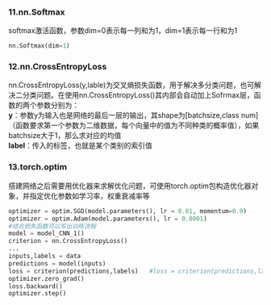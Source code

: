 ### 11.nn.Softmax
softmax激活函数，参数dim=0表示每一列和为1，dim=1表示每一行和为1
```Python
nn.Softmax(dim=1)
```
### 12.nn.CrossEntropyLoss
nn.CrossEntropyLoss(y,lable)为交叉熵损失函数，用于解决多分类问题，也可解决二分类问题。在使用nn.CrossEntropyLoss()其内部会自动加上Sofrmax层，函数的两个参数分别为：  
__y__：参数y为输入也是网络的最后一层的输出，其shape为[batchsize,class num]（函数要求第一个参数为二维数据，每个向量中的值为不同种类的概率值），如果batchsize大于1，那么求对应的均值  
__label__：传入的标签，也就是某个类别的索引值
### 13.torch.optim
搭建网络之后需要用优化器来求解优化问题，可使用torch.optim包构造优化器对象，并指定优化参数如学习率，权重衰减率等
```Python
optimizer = optim.SGD(model.parameters(), lr = 0.01, momentum=0.9)
optimizer = optim.Adam(model.parameters(), lr = 0.0001)
#结合损失函数可以写出训练流程
model = model_CNN_1()
criterion = nn.CrossEntropyLoss()
...
inputs,labels = data
predictions = model(inputs)
loss = criterion(predictions,labels)   #loss = criterion(predictions,labels.long())
optimizer.zero_grad()
loss.backward()
optimizer.step()
```
